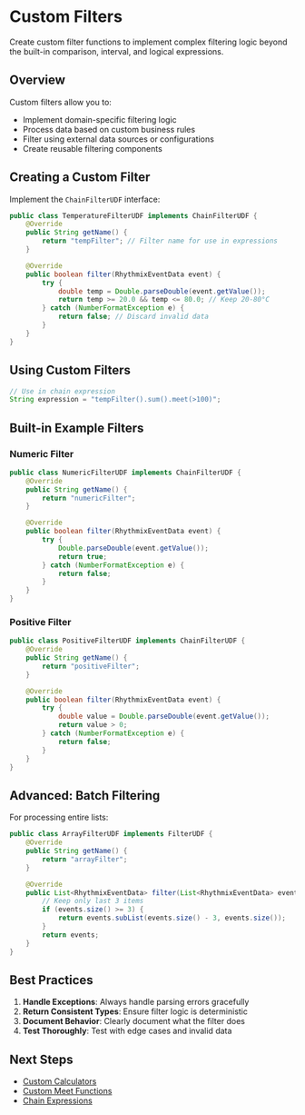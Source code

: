# Custom Filters

Create custom filter functions to implement complex filtering logic beyond the built-in comparison, interval, and logical expressions.

## Overview

Custom filters allow you to:
- Implement domain-specific filtering logic
- Process data based on custom business rules
- Filter using external data sources or configurations
- Create reusable filtering components

## Creating a Custom Filter

Implement the `ChainFilterUDF` interface:

```java
public class TemperatureFilterUDF implements ChainFilterUDF {
    @Override
    public String getName() {
        return "tempFilter"; // Filter name for use in expressions
    }

    @Override
    public boolean filter(RhythmixEventData event) {
        try {
            double temp = Double.parseDouble(event.getValue());
            return temp >= 20.0 && temp <= 80.0; // Keep 20-80°C
        } catch (NumberFormatException e) {
            return false; // Discard invalid data
        }
    }
}
```

## Using Custom Filters

```java
// Use in chain expression
String expression = "tempFilter().sum().meet(>100)";
```

## Built-in Example Filters

### Numeric Filter

```java
public class NumericFilterUDF implements ChainFilterUDF {
    @Override
    public String getName() {
        return "numericFilter";
    }

    @Override
    public boolean filter(RhythmixEventData event) {
        try {
            Double.parseDouble(event.getValue());
            return true;
        } catch (NumberFormatException e) {
            return false;
        }
    }
}
```

### Positive Filter

```java
public class PositiveFilterUDF implements ChainFilterUDF {
    @Override
    public String getName() {
        return "positiveFilter";
    }

    @Override
    public boolean filter(RhythmixEventData event) {
        try {
            double value = Double.parseDouble(event.getValue());
            return value > 0;
        } catch (NumberFormatException e) {
            return false;
        }
    }
}
```

## Advanced: Batch Filtering

For processing entire lists:

```java
public class ArrayFilterUDF implements FilterUDF {
    @Override
    public String getName() {
        return "arrayFilter";
    }

    @Override
    public List<RhythmixEventData> filter(List<RhythmixEventData> events) {
        // Keep only last 3 items
        if (events.size() >= 3) {
            return events.subList(events.size() - 3, events.size());
        }
        return events;
    }
}
```

## Best Practices

1. **Handle Exceptions**: Always handle parsing errors gracefully
2. **Return Consistent Types**: Ensure filter logic is deterministic
3. **Document Behavior**: Clearly document what the filter does
4. **Test Thoroughly**: Test with edge cases and invalid data

## Next Steps

- [Custom Calculators](./custom-calculators.md)
- [Custom Meet Functions](./custom-meet-functions.md)
- [Chain Expressions](../expressions/chain/overview.md)


